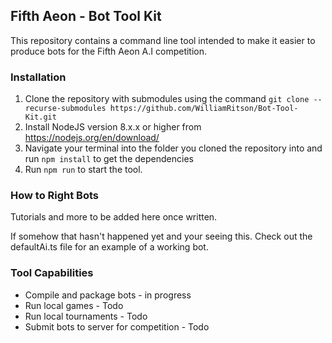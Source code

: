 ## Fifth Aeon - Bot Tool Kit
This repository contains a command line tool intended to make it easier to produce bots for the Fifth Aeon A.I competition.

### Installation
1. Clone the repository with submodules using the command `git clone --recurse-submodules https://github.com/WilliamRitson/Bot-Tool-Kit.git`
2. Install NodeJS version 8.x.x or higher from <https://nodejs.org/en/download/>
3. Navigate your terminal into the folder you cloned the repository into and run `npm install` to get the dependencies
4. Run `npm run` to start the tool.

### How to Right Bots
Tutorials and more to be added here once written.

If somehow that hasn't happened yet and your seeing this. Check out the defaultAi.ts file for an example of a working bot. 

### Tool Capabilities
* Compile and package bots - in progress
* Run local games - Todo
* Run local tournaments - Todo
* Submit bots to server for competition - Todo